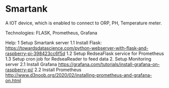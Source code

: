 # Smartank
A IOT device, which is enabled to connect to ORP, PH, Temperature meter.

Technologies:
FLASK, Prometheus, Grafana

Help:
1 Setup Smartank server
1.1 Install Flask:
https://towardsdatascience.com/python-webserver-with-flask-and-raspberry-pi-398423cc6f5d
1.2 Setup RedseaFlask service for Prometheus
1.3 Setup cron job for RedseaReader to feed data
2. Setup Monitoring server
2.1 Install Grafana https://grafana.com/tutorials/install-grafana-on-raspberry-pi/
2.2 Install Prometheus http://www.d3noob.org/2020/02/installing-prometheus-and-grafana-on.html

